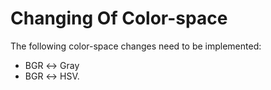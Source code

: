 # Changing Of Color-space

The following color-space changes need to be implemented:
* BGR ↔ Gray 
* BGR ↔ HSV.
